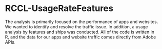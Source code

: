 # RCCL-UsageRateFeatures

The analysis is primarily focused on the performance of apps and websites. We wanted to identify and resolve the traffic issue. In addition, a usage analysis by features and ships was conducted. All of the code is written in R, and the data for our apps and website traffic comes directly from Adobe APIs. 
